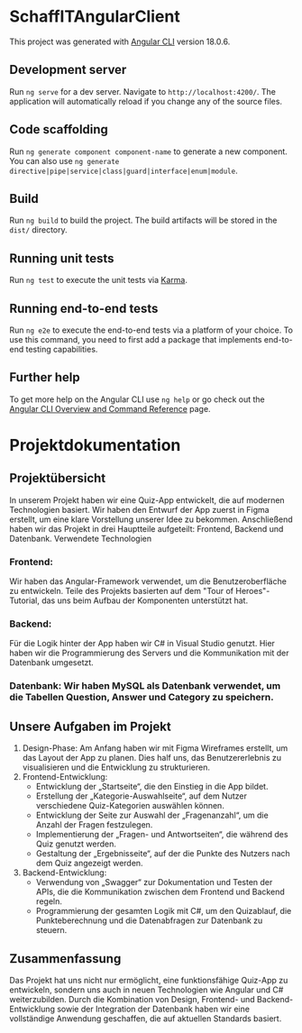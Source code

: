 # SchaffITAngularClient

This project was generated with [Angular CLI](https://github.com/angular/angular-cli) version 18.0.6.

## Development server

Run `ng serve` for a dev server. Navigate to `http://localhost:4200/`. The application will automatically reload if you change any of the source files.

## Code scaffolding

Run `ng generate component component-name` to generate a new component. You can also use `ng generate directive|pipe|service|class|guard|interface|enum|module`.

## Build

Run `ng build` to build the project. The build artifacts will be stored in the `dist/` directory.

## Running unit tests

Run `ng test` to execute the unit tests via [Karma](https://karma-runner.github.io).

## Running end-to-end tests

Run `ng e2e` to execute the end-to-end tests via a platform of your choice. To use this command, you need to first add a package that implements end-to-end testing capabilities.

## Further help

To get more help on the Angular CLI use `ng help` or go check out the [Angular CLI Overview and Command Reference](https://angular.dev/tools/cli) page.


# Projektdokumentation
## Projektübersicht
In unserem Projekt haben wir eine Quiz-App entwickelt, die auf modernen Technologien basiert. Wir haben den Entwurf der App zuerst in Figma erstellt, um eine klare Vorstellung unserer Idee zu bekommen. Anschließend haben wir das Projekt in drei Hauptteile aufgeteilt: Frontend, Backend und Datenbank.
Verwendete Technologien

### Frontend: 
Wir haben das Angular-Framework verwendet, um die Benutzeroberfläche zu entwickeln. Teile des Projekts basierten auf dem "Tour of Heroes"-Tutorial, das uns beim Aufbau der Komponenten unterstützt hat.

### Backend: 
Für die Logik hinter der App haben wir C# in Visual Studio genutzt. Hier haben wir die Programmierung des Servers und die Kommunikation mit der Datenbank umgesetzt.

### Datenbank: Wir haben MySQL als Datenbank verwendet, um die Tabellen Question, Answer und Category zu speichern.

## Unsere Aufgaben im Projekt

1. Design-Phase: Am Anfang haben wir mit Figma Wireframes erstellt, um das Layout der App zu planen. Dies half uns, das Benutzererlebnis zu visualisieren und die Entwicklung zu strukturieren.
2. Frontend-Entwicklung:
   - Entwicklung der „Startseite“, die den Einstieg in die App bildet.
   - Erstellung der „Kategorie-Auswahlseite“, auf dem Nutzer verschiedene Quiz-Kategorien auswählen können.
   - Entwicklung der Seite zur Auswahl der „Fragenanzahl“, um die Anzahl der Fragen festzulegen.
   - Implementierung der „Fragen- und Antwortseiten“, die während des Quiz genutzt werden.
   - Gestaltung der „Ergebnisseite“, auf der die Punkte des Nutzers nach dem Quiz angezeigt werden.
3. Backend-Entwicklung:
   - Verwendung von „Swagger“ zur Dokumentation und Testen der APIs, die die Kommunikation zwischen dem Frontend und Backend regeln.
   - Programmierung der gesamten Logik mit C#, um den Quizablauf, die Punkteberechnung und die Datenabfragen zur Datenbank zu steuern.
     
## Zusammenfassung
Das Projekt hat uns nicht nur ermöglicht, eine funktionsfähige Quiz-App zu entwickeln, sondern uns auch in neuen Technologien wie Angular und C# weiterzubilden. Durch die Kombination von Design, Frontend- und Backend-Entwicklung sowie der Integration der Datenbank haben wir eine vollständige Anwendung geschaffen, die auf aktuellen Standards basiert.


